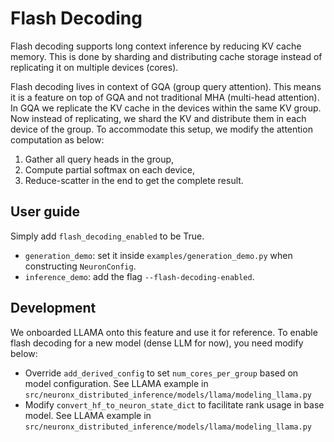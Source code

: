 # Flash Decoding

Flash decoding supports long context inference by reducing KV cache memory. This is done by sharding and distributing 
cache storage instead of replicating it on multiple devices (cores).

Flash decoding lives in context of GQA (group query attention). This means it is a feature on top of GQA and not 
traditional MHA (multi-head attention). In GQA we replicate the KV cache in the devices within the same KV group. 
Now instead of replicating, we shard the KV and distribute them in each device of the group. To accommodate this setup, 
we modify the attention computation as below:
1) Gather all query heads in the group, 
2) Compute partial softmax on each device, 
3) Reduce-scatter in the end to get the complete result.

## User guide
Simply add `flash_decoding_enabled` to be True.
- `generation_demo`: set it inside `examples/generation_demo.py` when constructing `NeuronConfig`.
- `inference_demo`: add the flag `--flash-decoding-enabled`.

## Development

We onboarded LLAMA onto this feature and use it for reference. To enable flash decoding for a new model (dense LLM for now), you need modify below:
- Override `add_derived_config` to set `num_cores_per_group` based on model configuration. See LLAMA example in `src/neuronx_distributed_inference/models/llama/modeling_llama.py`
- Modify `convert_hf_to_neuron_state_dict` to facilitate rank usage in base model. See LLAMA example in `src/neuronx_distributed_inference/models/llama/modeling_llama.py`


